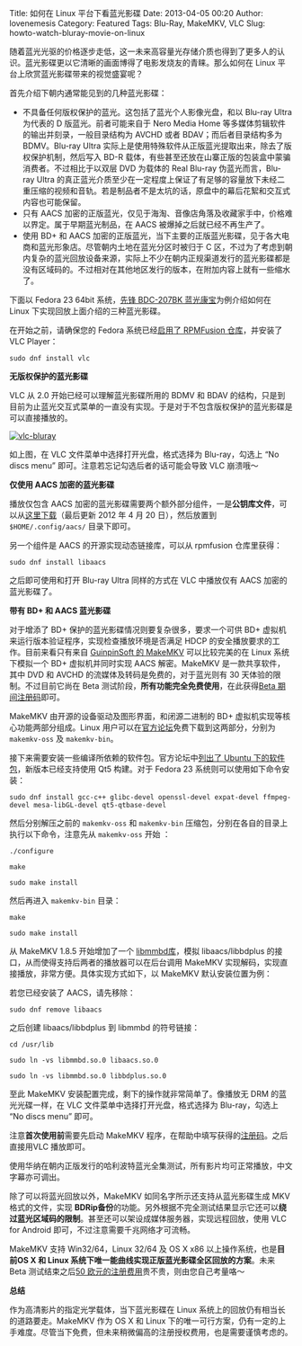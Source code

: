 Title: 如何在 Linux 平台下看蓝光影碟
Date: 2013-04-05 00:20
Author: lovenemesis
Category: Featured
Tags: Blu-Ray, MakeMKV, VLC
Slug: howto-watch-bluray-movie-on-linux

随着蓝光光驱的价格逐步走低，这一未来高容量光存储介质也得到了更多人的认识。蓝光影碟更以它清晰的画面博得了电影发烧友的青睐。那么如何在 Linux 平台上欣赏蓝光影碟带来的视觉盛宴呢？

首先介绍下朝内通常能见到的几种蓝光影碟：

-   不具备任何版权保护的蓝光。这包括了蓝光个人影像光盘，和以 Blu-ray Ultra 为代表的 D 版蓝光。前者可能来自于 Nero Media Home 等多媒体剪辑软件的输出并刻录，一般目录结构为 AVCHD 或者 BDAV；而后者目录结构多为 BDMV。Blu-ray Ultra 实际上是使用特殊软件从正版蓝光提取出来，除去了版权保护机制，然后写入 BD-R 载体，有些甚至还放在山寨正版的包装盒中蒙骗消费者。不过相比于以双层 DVD 为载体的 Real Blu-ray 伪蓝光而言，Blu-ray Ultra 的真正蓝光介质至少在一定程度上保证了有足够的容量放下未经二重压缩的视频和音轨。若是制品者不是太坑的话，原盘中的幕后花絮和交互式内容也可能保留。
-   只有 AACS 加密的正版蓝光，仅见于海淘、音像店角落及收藏家手中，价格难以界定。属于早期蓝光制品，在 AACS 被爆掉之后就已经不再生产了。
-   使用 BD+ 和 AACS 加密的正版蓝光，当下主要的正版蓝光影碟，见于各大电商和蓝光形象店。尽管朝内土地在蓝光分区时被归于 C 区，不过为了考虑到朝内复杂的蓝光回放设备来源，实际上不少在朝内正规渠道发行的蓝光影碟都是没有区域码的。不过相对在其他地区发行的版本，在附加内容上就有一些缩水了。

下面以 Fedora 23 64bit 系统，[先锋 BDC-207BK 蓝光康宝](http://www.amazon.cn/Pioneer-%E5%85%88%E9%94%8B-BDC-207BK-%E8%93%9D%E5%85%89%E5%BA%B7%E5%AE%9D%E9%A9%B1%E5%8A%A8%E5%99%A8/dp/B00ABDWP7W/ref=sr_1_1?s=pc-components&ie=UTF8&qid=1365000933&sr=1-1)为例介绍如何在 Linux 下实现回放上面介绍的三种蓝光影碟。

在开始之前，请确保您的 Fedora 系统已经[启用了 RPMFusion 仓库](http://rpmfusion.org/Configuration)，并安装了 VLC Player：

`sudo dnf install vlc`

**无版权保护的蓝光影碟**

VLC 从 2.0 开始已经可以理解蓝光影碟所用的 BDMV 和 BDAV
的结构，只是到目前为止蓝光交互式菜单的一直没有实现。于是对于不包含版权保护的蓝光影碟是可以直接播放的。

[![](http://lt-file.b0.upaiyun.com/files/2013/04/vlc-bluray-295x250.png "vlc-bluray")](http://lt-file.b0.upaiyun.com/files/2013/04/vlc-bluray.png)

如上图，在 VLC 文件菜单中选择打开光盘，格式选择为 Blu-ray，勾选上 “No discs menu” 即可。注意若忘记勾选后者的话可能会导致 VLC 崩溃哦～

**仅使用 AACS 加密的蓝光影碟**

播放仅包含 AACS 加密的蓝光影碟需要两个额外部分组件，一是**公钥库文件**，可以从[这里下载](http://vlc-bluray.whoknowsmy.name/)（最后更新 2012 年 4 月 20 日），然后放置到 `$HOME/.config/aacs/` 目录下即可。

另一个组件是 AACS 的开源实现动态链接库，可以从 rpmfusion 仓库里获得：

`sudo dnf install libaacs`

之后即可使用和打开 Blu-ray Ultra 同样的方式在 VLC 中播放仅有 AACS 加密的蓝光影碟了。

**带有 BD+ 和 AACS 蓝光影碟**

对于增添了 BD+ 保护的蓝光影碟情况则要复杂很多，要求一个可供 BD+ 虚拟机来运行版本验证程序，实现检查播放环境是否满足 HDCP 的安全播放要求的工作。目前来看只有来自 [GuinpinSoft 的 MakeMKV](http://www.makemkv.com/) 可以比较完美的在 Linux 系统下模拟一个 BD+ 虚拟机并同时实现 AACS 解密。MakeMKV 是一款共享软件，其中 DVD 和 AVCHD 的流媒体及转码是免费的，对于蓝光则有 30 天体验的限制。不过目前它尚在 Beta 测试阶段，**所有功能完全免费使用**，在此获得[Beta 期间注册码](http://www.makemkv.com/forum2/viewtopic.php?f=5&t=1053)即可。

MakeMKV 由开源的设备驱动及图形界面，和闭源二进制的 BD+ 虚拟机实现等核心功能两部分组成。Linux 用户可以在[官方论坛](http://www.makemkv.com/forum2/viewtopic.php?f=3&t=224)免费下载到这两部分，分别为 `makemkv-oss` 及 `makemkv-bin`。

接下来需要安装一些编译所依赖的软件包。官方论坛中[列出了 Ubuntu 下的软件包](http://www.makemkv.com/forum2/viewtopic.php?f=3&t=224)，新版本已经支持使用 Qt5 构建。对于 Fedora 23 系统则可以使用如下命令安装：

`sudo dnf install gcc-c++ glibc-devel openssl-devel expat-devel ffmpeg-devel mesa-libGL-devel qt5-qtbase-devel`

然后分别解压之前的 `makemkv-oss` 和 `makemkv-bin` 压缩包，分别在各自的目录上执行以下命令，注意先从 `makemkv-oss` 开始 ：

`./configure`

`make`

`sudo make install`

然后再进入 `makemkv-bin` 目录：

`make`

`sudo make install`

从 MakeMKV 1.8.5 开始增加了一个 [libmmbd库](http://www.makemkv.com/forum2/viewtopic.php?f=10&t=7008)，模拟 libaacs/libbdplus 的接口，从而使得支持后两者的播放器可以在后台调用 MakeMKV 实现解码，实现直接播放，非常方便。具体实现方式如下，以 MakeMKV 默认安装位置为例：

若您已经安装了 AACS，请先移除：

`sudo dnf remove libaacs`

之后创建 libaacs/libbdplus 到 libmmbd 的符号链接：

`cd /usr/lib`

`sudo ln -vs libmmbd.so.0 libaacs.so.0`

`sudo ln -vs libmmbd.so.0 libbdplus.so.0`

至此 MakeMKV 安装配置完成，剩下的操作就非常简单了。像播放无 DRM 的蓝光光碟一样，在 VLC 文件菜单中选择打开光盘，格式选择为 Blu-ray，勾选上 “No discs menu” 即可。

注意**首次使用前**需要先启动 MakeMKV 程序，在帮助中填写获得的[注册码](http://www.makemkv.com/forum2/viewtopic.php?f=5&t=1053)。之后直接用VLC 播放即可。

使用华纳在朝内正版发行的哈利波特蓝光全集测试，所有影片均可正常播放，中文字幕亦可调出。

除了可以将蓝光回放以外，MakeMKV 如同名字所示还支持从蓝光影碟生成 MKV 格式的文件，实现 **BDRip备份**的功能。另外根据不完全测试结果显示它还可以**绕过蓝光区域码的限制**。甚至还可以架设成媒体服务器，实现远程回放，使用 VLC for Android 即可，不过注意需要千兆网络才可流畅。

MakeMKV 支持 Win32/64，Linux 32/64 及 OS X x86 以上操作系统，也是**目前OS X 和 Linux 系统下唯一能曲线实现正版蓝光影碟全区回放的方案**。未来 Beta 测试结束之后[50 欧元的注册费用](http://www.makemkv.com/buy/)贵不贵，则由您自己考量咯～

**总结**

作为高清影片的指定光学载体，当下蓝光影碟在 Linux 系统上的回放仍有相当长的道路要走。MakeMKV 作为 OS X 和 Linux 下的唯一可行方案，仍有一定的上手难度。尽管当下免费，但未来稍微偏高的注册授权费用，也是需要谨慎考虑的。
